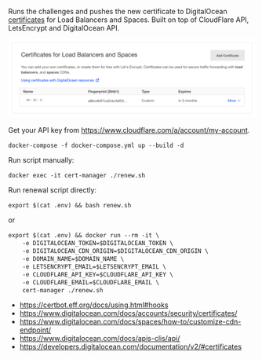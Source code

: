 Runs the challenges and pushes the new certificate to DigitalOcean [certificates](https://www.digitalocean.com/docs/accounts/security/certificates/) for Load Balancers and Spaces. Built on top of CloudFlare API, LetsEncrypt and DigitalOcean API.

![alt text][screenshot]

Get your API key from https://www.cloudflare.com/a/account/my-account.

```
docker-compose -f docker-compose.yml up --build -d
```

Run script manually:
```
docker exec -it cert-manager ./renew.sh
```

Run renewal script directly:
```
export $(cat .env) && bash renew.sh
```
or
```
export $(cat .env) && docker run --rm -it \
    -e DIGITALOCEAN_TOKEN=$DIGITALOCEAN_TOKEN \
    -e DIGITALOCEAN_CDN_ORIGIN=$DIGITALOCEAN_CDN_ORIGIN \
    -e DOMAIN_NAME=$DOMAIN_NAME \
    -e LETSENCRYPT_EMAIL=$LETSENCRYPT_EMAIL \
    -e CLOUDFLARE_API_KEY=$CLOUDFLARE_API_KEY \
    -e CLOUDFLARE_EMAIL=$CLOUDFLARE_EMAIL \
    cert-manager ./renew.sh
```

* https://certbot.eff.org/docs/using.html#hooks
* https://www.digitalocean.com/docs/accounts/security/certificates/
* https://www.digitalocean.com/docs/spaces/how-to/customize-cdn-endpoint/
* https://www.digitalocean.com/docs/apis-clis/api/
* https://developers.digitalocean.com/documentation/v2/#certificates

[screenshot]: common/do-cert-manager.png "DigitalOcean: Certificates for Load Balancers and Spaces"
